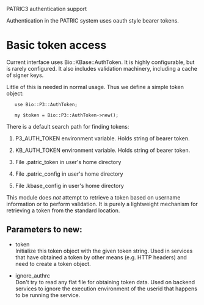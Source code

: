 PATRIC3 authentication support

Authentication in the PATRIC system uses oauth style bearer tokens.

# Basic token access

Current interface uses Bio::KBase::AuthToken. It is highly configurable, but is 
rarely configured. It also includes validation machinery, including a cache of signer keys.

Little of this is needed in normal usage. Thus we define a simple token object:

       use Bio::P3::AuthToken;

       my $token = Bio::P3::AuthToken->new();

There is a default search path for finding tokens:

1. P3_AUTH_TOKEN environment variable. Holds string of bearer token.

2. KB_AUTH_TOKEN environment variable. Holds string of bearer token.

3. File .patric_token in user's home directory

4. File .patric_config in user's home directory

5. File .kbase_config in user's home directory

This module does *not* attempt to retrieve a token based on username information or to perform validation. 
It is purely a lightweight mechanism for retrieving a token from the standard location.

## Parameters to new:

* token  
Initialize this token object with the given token string. Used
in services that have obtained a token by other means (e.g. 
HTTP headers) and need to create a token object.

* ignore_authrc  
Don't try to read any flat file for obtaining token data. Used
on backend services to ignore the execution environment of
the userid that happens to be running the service.




	